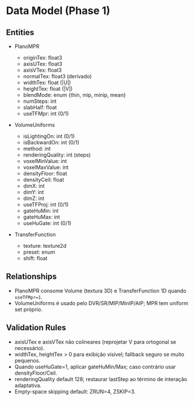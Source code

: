 # Data Model (Phase 1)

## Entities
- PlanoMPR
  - originTex: float3
  - axisUTex: float3
  - axisVTex: float3
  - normalTex: float3 (derivado)
  - widthTex: float (|U|)
  - heightTex: float (|V|)
  - blendMode: enum {thin, mip, minip, mean}
  - numSteps: int
  - slabHalf: float
  - useTFMpr: int (0/1)

- VolumeUniforms
  - isLightingOn: int (0/1)
  - isBackwardOn: int (0/1)
  - method: int
  - renderingQuality: int (steps)
  - voxelMinValue: int
  - voxelMaxValue: int
  - densityFloor: float
  - densityCeil: float
  - dimX: int
  - dimY: int
  - dimZ: int
  - useTFProj: int (0/1)
  - gateHuMin: int
  - gateHuMax: int
  - useHuGate: int (0/1)

- TransferFunction
  - texture: texture2d<float>
  - preset: enum
  - shift: float

## Relationships
- PlanoMPR consome Volume (textura 3D) e TransferFunction 1D quando `useTFMpr=1`.
- VolumeUniforms é usado pelo DVR/SR/MIP/MinIP/AIP; MPR tem uniform set próprio.

## Validation Rules
- axisUTex e axisVTex não colineares (reprojetar V para ortogonal se necessário).
- widthTex, heightTex > 0 para exibição visível; fallback seguro se muito pequenos.
- Quando useHuGate=1, aplicar gateHuMin/Max; caso contrário usar densityFloor/Ceil.
- renderingQuality default 128; restaurar lastStep ao término de interação adaptativa.
- Empty-space skipping default: ZRUN=4, ZSKIP=3.
